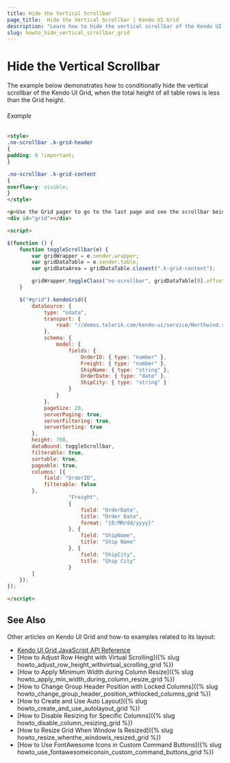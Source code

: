 ```yaml
---
title: Hide the Vertical Scrollbar
page_title:  Hide the Vertical Scrollbar | Kendo UI Grid
description: "Learn how to hide the vertical scrollbar of the Kendo UI Grid widget when you do not need it."
slug: howto_hide_vertical_scrollbar_grid
---
```


# Hide the Vertical Scrollbar

The example below demonstrates how to conditionally hide the vertical scrollbar of the Kendo UI Grid, when the total height of all table rows is less than the Grid height.

###### Example

```html
<style>
.no-scrollbar .k-grid-header
{
padding: 0 !important;
}

.no-scrollbar .k-grid-content
{
overflow-y: visible;
}
</style>

<p>Use the Grid pager to go to the last page and see the scrollbar being hidden programmatically.</p>
<div id="grid"></div>

<script>

$(function () {
    function toggleScrollbar(e) {
        var gridWrapper = e.sender.wrapper;
        var gridDataTable = e.sender.table;
        var gridDataArea = gridDataTable.closest(".k-grid-content");

        gridWrapper.toggleClass("no-scrollbar", gridDataTable[0].offsetHeight < gridDataArea[0].offsetHeight);
    }

    $("#grid").kendoGrid({
        dataSource: {
            type: "odata",
            transport: {
                read: "//demos.telerik.com/kendo-ui/service/Northwind.svc/Orders"
            },
            schema: {
                model: {
                    fields: {
                        OrderID: { type: "number" },
                        Freight: { type: "number" },
                        ShipName: { type: "string" },
                        OrderDate: { type: "date" },
                        ShipCity: { type: "string" }
                    }
                }
            },
            pageSize: 20,
            serverPaging: true,
            serverFiltering: true,
            serverSorting: true
        },
        height: 700,
        dataBound: toggleScrollbar,
        filterable: true,
        sortable: true,
        pageable: true,
        columns: [{
            field: "OrderID",
            filterable: false
        },
                    "Freight",
                    {
                        field: "OrderDate",
                        title: "Order Date",
                        format: "{0:MM/dd/yyyy}"
                    }, {
                        field: "ShipName",
                        title: "Ship Name"
                    }, {
                        field: "ShipCity",
                        title: "Ship City"
                    }
        ]
    });
});

</script>
```

## See Also

Other articles on Kendo UI Grid and how-to examples related to its layout:

* [Kendo UI Grid JavaScript API Reference](/api/javascript/ui/grid)
* [How to Adjust Row Height with Virtual Scrolling]({% slug howto_adjust_row_height_withvirtual_scrolling_grid %})
* [How to Apply Minimum Width during Column Resize]({% slug howto_apply_min_width_during_column_resize_grid %})
* [How to Change Group Header Position with Locked Columns]({% slug howto_change_group_header_position_wthlocked_columns_grid %})
* [How to Create and Use Auto Layout]({% slug howto_create_and_use_autolayout_grid %})
* [How to Disable Resizing for Specific Columns]({% slug howto_disable_column_resizing_grid %})
* [How to Resize Grid When Window Is Resized]({% slug howto_resize_whenthe_windowis_resized_grid %})
* [How to Use FontAwesome Icons in Custom Command Buttons]({% slug howto_use_fontawesomeiconsin_custom_command_buttons_grid %})
